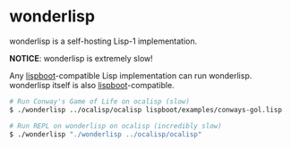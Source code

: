 wonderlisp
====

wonderlisp is a self-hosting Lisp-1 implementation.

**NOTICE**: wonderlisp is extremely slow!

Any [lispboot](https://github.com/yubrot/lispboot)-compatible Lisp implementation can run wonderlisp. wonderlisp itself is also [lispboot](https://github.com/yubrot/lispboot)-compatible.

```bash
# Run Conway's Game of Life on ocalisp (slow)
$ ./wonderlisp ../ocalisp/ocalisp lispboot/examples/conways-gol.lisp

# Run REPL on wonderlisp on ocalisp (incredibly slow)
$ ./wonderlisp "./wonderlisp ../ocalisp/ocalisp"
```

